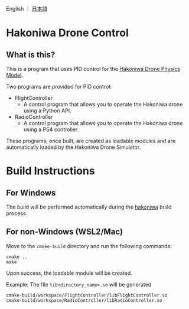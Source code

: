 English ｜ [日本語](README-ja.md)

# Hakoniwa Drone Control

## What is this?

This is a program that uses PID control for the [Hakoniwa Drone Physics Model](https://github.com/toppers/hakoniwa-px4sim/blob/main/drone_physics/README-ja.md).

Two programs are provided for PID control:

- FlightController
  - A control program that allows you to operate the Hakoniwa drone using a Python API.
- RadioController
  - A control program that allows you to operate the Hakoniwa drone using a PS4 controller.

These programs, once built, are created as loadable modules and are automatically loaded by the Hakoniwa Drone Simulator.


# Build Instructions

## For Windows

The build will be performed automatically during the [hakoniwa](https://github.com/toppers/hakoniwa-px4sim/tree/main/hakoniwa) build process.

## For non-Windows (WSL2/Mac)

Move to the `cmake-build` directory and run the following commands:

```
cmake ..
make
```

Upon success, the loadable module will be created.

Example: The file `lib<directory_name>.so` will be generated
```
cmake-build/workspace/FlightController/libFlightController.so 
cmake-build/workspace/RadioController/libRadioController.so 
```
